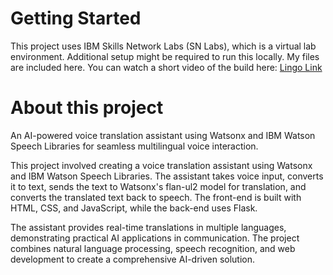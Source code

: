 # Getting Started
This project uses IBM Skills Network Labs (SN Labs), which is a virtual lab environment. Additional setup might be required to run this locally.
My files are included here. You can watch a short video of the build here: [Lingo Link](https://youtu.be/BZ3pPQsSNFc)

# About this project
An AI-powered voice translation assistant using Watsonx and IBM Watson Speech Libraries for seamless multilingual voice interaction.

This project involved creating a voice translation assistant using Watsonx and IBM Watson Speech Libraries. The assistant takes voice input, converts it to text, sends the text to Watsonx's flan-ul2 model for translation, and converts the translated text back to speech. The front-end is built with HTML, CSS, and JavaScript, while the back-end uses Flask.

The assistant provides real-time translations in multiple languages, demonstrating practical AI applications in communication. The project combines natural language processing, speech recognition, and web development to create a comprehensive AI-driven solution.
